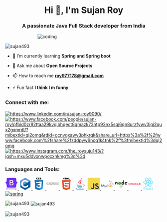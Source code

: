 <h1 align="center">Hi 👋, I'm Sujan Roy</h1>
<h3 align="center">A passionate Java Full Stack developer from India</h3>
<img align="right" alt="coding" width="400" src="https://raw.githubusercontent.com/PolarBearGG/PolarBearGG/master/web-developer.gif"><br>

<p align="left"> <img src="https://komarev.com/ghpvc/?username=sujan493&label=Profile%20views&color=0e75b6&style=flat" alt="sujan493" /> </p>



- 🌱 I’m currently learning **Spring and Spring boot**

- 💬 Ask me about **Open Source Projects**

- 📫 How to reach me **roy977178@gmail.com**

- ⚡ Fun fact **I think I m funny**

<h3 align="left">Connect with me:</h3>
<p align="left">
<a href="https://linkedin.com/in/https://www.linkedin.com/in/sujan-roy9090/" target="blank"><img align="center" src="https://raw.githubusercontent.com/rahuldkjain/github-profile-readme-generator/master/src/images/icons/Social/linked-in-alt.svg" alt="https://www.linkedin.com/in/sujan-roy9090/" height="30" width="40" /></a>
<a href="https://fb.com/https://www.facebook.com/people/sujan-roy/pfbid0zr82ttaa29kvqibhqect8gmazk73ntp93nx5sgj6qn8urzfywv3jqj2qux2gxmrdl/?mibextid=qi2omg&rdid=gcnvgxawy3phkrqk&share_url=https%3a%2f%2fwww.facebook.com%2fshare%2fzddpyw6ncq1k4tnk%2f%3fmibextid%3dqi2omg" target="blank"><img align="center" src="https://raw.githubusercontent.com/rahuldkjain/github-profile-readme-generator/master/src/images/icons/Social/facebook.svg" alt="https://www.facebook.com/people/sujan-roy/pfbid0zr82ttaa29kvqibhqect8gmazk73ntp93nx5sgj6qn8urzfywv3jqj2qux2gxmrdl/?mibextid=qi2omg&rdid=gcnvgxawy3phkrqk&share_url=https%3a%2f%2fwww.facebook.com%2fshare%2fzddpyw6ncq1k4tnk%2f%3fmibextid%3dqi2omg" height="30" width="40" /></a>
<a href="https://instagram.com/https://www.instagram.com/the_roysuju143/?igsh=mxu5ddvxnwpocxnkmg%3d%3d" target="blank"><img align="center" src="https://raw.githubusercontent.com/rahuldkjain/github-profile-readme-generator/master/src/images/icons/Social/instagram.svg" alt="https://www.instagram.com/the_roysuju143/?igsh=mxu5ddvxnwpocxnkmg%3d%3d" height="30" width="40" /></a>
</p>

<h3 align="left">Languages and Tools:</h3>
<p align="left"> <a href="https://getbootstrap.com" target="_blank" rel="noreferrer"> <img src="https://raw.githubusercontent.com/devicons/devicon/master/icons/bootstrap/bootstrap-plain-wordmark.svg" alt="bootstrap" width="40" height="40"/> </a> <a href="https://www.cprogramming.com/" target="_blank" rel="noreferrer"> <img src="https://raw.githubusercontent.com/devicons/devicon/master/icons/c/c-original.svg" alt="c" width="40" height="40"/> </a> <a href="https://www.w3schools.com/css/" target="_blank" rel="noreferrer"> <img src="https://raw.githubusercontent.com/devicons/devicon/master/icons/css3/css3-original-wordmark.svg" alt="css3" width="40" height="40"/> </a> <a href="https://expressjs.com" target="_blank" rel="noreferrer"> <img src="https://raw.githubusercontent.com/devicons/devicon/master/icons/express/express-original-wordmark.svg" alt="express" width="40" height="40"/> </a> <a href="https://www.w3.org/html/" target="_blank" rel="noreferrer"> <img src="https://raw.githubusercontent.com/devicons/devicon/master/icons/html5/html5-original-wordmark.svg" alt="html5" width="40" height="40"/> </a> <a href="https://www.java.com" target="_blank" rel="noreferrer"> <img src="https://raw.githubusercontent.com/devicons/devicon/master/icons/java/java-original.svg" alt="java" width="40" height="40"/> </a> <a href="https://developer.mozilla.org/en-US/docs/Web/JavaScript" target="_blank" rel="noreferrer"> <img src="https://raw.githubusercontent.com/devicons/devicon/master/icons/javascript/javascript-original.svg" alt="javascript" width="40" height="40"/> </a> <a href="https://www.mysql.com/" target="_blank" rel="noreferrer"> <img src="https://raw.githubusercontent.com/devicons/devicon/master/icons/mysql/mysql-original-wordmark.svg" alt="mysql" width="40" height="40"/> </a> <a href="https://nodejs.org" target="_blank" rel="noreferrer"> <img src="https://raw.githubusercontent.com/devicons/devicon/master/icons/nodejs/nodejs-original-wordmark.svg" alt="nodejs" width="40" height="40"/> </a> <a href="https://www.oracle.com/" target="_blank" rel="noreferrer"> <img src="https://raw.githubusercontent.com/devicons/devicon/master/icons/oracle/oracle-original.svg" alt="oracle" width="40" height="40"/> </a> <a href="https://reactjs.org/" target="_blank" rel="noreferrer"> <img src="https://raw.githubusercontent.com/devicons/devicon/master/icons/react/react-original-wordmark.svg" alt="react" width="40" height="40"/> </a> <a href="https://spring.io/" target="_blank" rel="noreferrer"> <img src="https://www.vectorlogo.zone/logos/springio/springio-icon.svg" alt="spring" width="40" height="40"/> </a> </p>

<p><img align="left" src="https://github-readme-stats.vercel.app/api/top-langs?username=sujan493&show_icons=true&locale=en&layout=compact" alt="sujan493" /></p>

<p>&nbsp;<img align="center" src="https://github-readme-stats.vercel.app/api?username=sujan493&show_icons=true&locale=en" alt="sujan493" /></p>

<p><img align="center" src="https://github-readme-streak-stats.herokuapp.com/?user=sujan493&" alt="sujan493" /></p>
